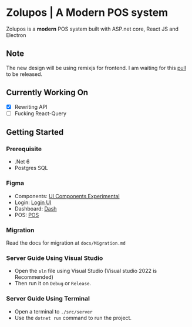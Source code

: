 # Zolupos | A Modern POS system
Zolupos is a **modern** POS system built with ASP.net core, React JS and Electron

## Note
The new design will be using remixjs for frontend. I am waiting for this [pull](https://github.com/remix-run/remix/pull/2763) to be released.

## Currently Working On
- [X] Rewriting API
- [ ] Fucking React-Query
 
## Getting Started
### Prerequisite
- .Net 6
- Postgres SQL  

### Figma
- Components: [UI Components Experimental](https://www.figma.com/file/wWOUndHIlA0Ie1YQu6DFy7/Untitled?node-id=4%3A3)
- Login: [Login UI](https://www.figma.com/file/wWOUndHIlA0Ie1YQu6DFy7/?node-id=9%3A17)
- Dashboard: [Dash](https://www.figma.com/file/wWOUndHIlA0Ie1YQu6DFy7/?node-id=9%3A51)
- POS: [POS](https://www.figma.com/file/wWOUndHIlA0Ie1YQu6DFy7/?node-id=26%3A72)
### Migration
Read the docs for migration at `docs/Migration.md`

### Server Guide Using Visual Studio
- Open the `sln` file using Visual Studio (Visual studio 2022 is Recommended)
- Then run it on `Debug` or `Release`.

### Server Guide Using Terminal
- Open a terminal to `./src/server`
- Use the `dotnet run` command to run the project.
